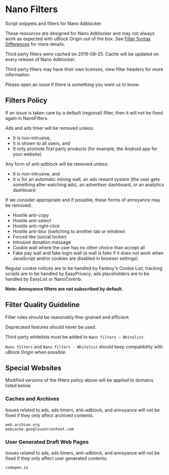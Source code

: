 # Nano Filters

Script snippets and filters for Nano Adblocker

These resources are designed for Nano Adblocker and may not always work as
expected with uBlock Origin out of the box. See
[Filter Syntax Differences](https://github.com/NanoAdblocker/NanoDoc/blob/master/en/FilterSyntax.MD)
for more details.

Third party filters were cached on 2019-08-25. Cache will be updated on every
release of Nano Adblocker.

Third party filters may have their own licenses, view filter headers for more
information.

Please open an issue if there is something you want us to know.

## Filters Policy

If an issue is taken care by a default (regional) filter, then it will not be
fixed again in NanoFilters.

Ads and ads timer will be removed unless:
- It is non-intrusive,
- It is shown to all users, and
- It only promote first party products (for example, the Android app for your
  website)

Any form of anti-adblock will be removed unless:
- It is non-intrusive, and
- It is for an automatic mining wall, an ads reward system (the user gets
  something after watching ads), an advertiser dashboard, or an analytics
  dashboard

If we consider appropriate and if possible, these forms of annoyance may be
removed:
- Hostile anti-copy
- Hostile anti-select
- Hostile anti-right-click
- Hostile anti-blur (switching to another tab or window)
- Forced like (social locker)
- Intrusive donation message
- Cookie wall where the user has no other choice than accept all
- Fake pay wall and fake login wall (a wall is fake if it does not work when
  JavaScript and/or cookies are disabled in browser settings)

Regular cookie notices are to be handled by Fanboy's Cookie List; tracking
scripts are to be handled by EasyPrivacy; ads placeholders are to be handled by
EasyList or NanoContrib.

**Note: Annoyance filters are not subscribed by default.**

## Filter Quality Guideline

Filter rules should be reasonably fine-grained and efficient.

Deprecated features should never be used.

Third party whitelists must be added to `Nano filters – Whitelist`.

`Nano filters` and `Nano filters - Whitelist` should keep compatibility with
uBlock Origin when possible.

## Special Websites

Modified versions of the filters policy above will be applied to domains listed
below.

### Caches and Archives

Issues related to ads, ads timers, anti-adblock, and annoyance will not be
fixed if they only affect archived contents.

```
web.archive.org
webcache.googleusercontent.com
```

### User Generated Draft Web Pages

Issues related to ads, ads timers, anti-adblock, and annoyance will not be
fixed if they only affect user generated contents.

```
codepen.io
```
